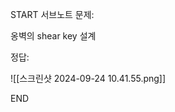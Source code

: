 START
서브노트
문제:

옹벽의 shear key 설계 

정답:


![[스크린샷 2024-09-24 10.41.55.png]]
<!--ID: 1727688301302-->
END